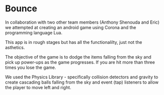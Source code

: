 # Bounce
In collaboration with two other team members (Anthony Shenouda and Eric) we attempted at creating an android game using Corona and the programming language Lua. 

This app is in rough stages but has all the functionalilty, just not the asthetics. 

The objective of the game is to dodge the items falling from the sky and pick up power-ups as the game progresses. If you are hit more than three times you lose the game. 

We used the Physics Library - specifically collision detectors and gravity to create cascading balls falling from the sky and event (tap) listeners to allow the player to move left and right. 
